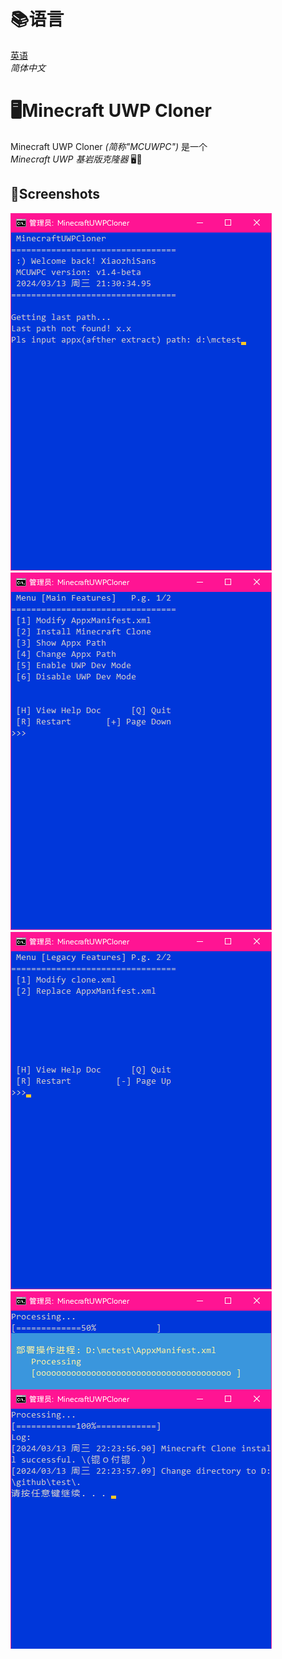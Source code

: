 # 📚语言
[英语](readme.md)  
*简体中文*
  
# 🖥Minecraft UWP Cloner
Minecraft UWP Cloner *(简称"MCUWPC")* 是一个  
*Minecraft UWP 基岩版克隆器* 🖥💾  
  
## 📸Screenshots
![1st launch](img/1stLaunch.png)  
![main features](img/mainFeatures.png)  
![legacy features](img/legacyFeatures.png)  
![install MCC](img/installMCC.png)  
